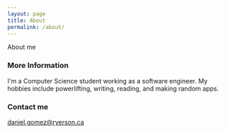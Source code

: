 ```yaml
---
layout: page
title: About
permalink: /about/
---
```


About me

### More Information

I'm a Computer Science student working as a software engineer. My hobbies include powerlifting, writing, reading, and making random apps. 

### Contact me

[daniel.gomez@ryerson.ca](mailto:daniel.gomez@ryerson.ca)
